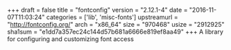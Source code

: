 +++
draft = false
title = "fontconfig"
version = "2.12.1-4"
date = "2016-11-07T11:03:24"
categories = ['lib', 'misc-fonts']
upstreamurl = "http://fontconfig.org/"
arch = "x86_64"
size = "970468"
usize = "2912925"
sha1sum = "e1dd7a357ec24c144d57b681a6666e819ef8aa49"
+++
A library for configuring and customizing font access